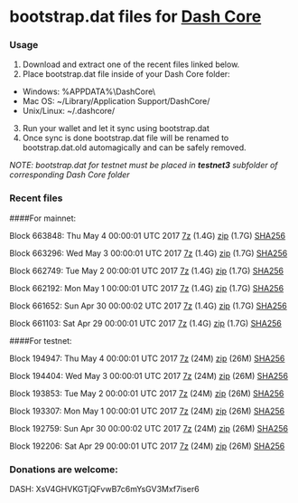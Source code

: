 # bootstrap.dat files for [Dash Core](https://www.dash.org)

### Usage

1. Download and extract one of the recent files linked below.
2. Place bootstrap.dat file inside of your Dash Core folder:
 - Windows: %APPDATA%\DashCore\
 - Mac OS: ~/Library/Application Support/DashCore/
 - Unix/Linux: ~/.dashcore/
3. Run your wallet and let it sync using bootstrap.dat
4. Once sync is done bootstrap.dat file will be renamed to bootstrap.dat.old automagically and can be safely removed.

_NOTE: bootstrap.dat for testnet must be placed in **testnet3** subfolder of corresponding Dash Core folder_

### Recent files

####For mainnet:

Block 663848: Thu May  4 00:00:01 UTC 2017 [7z](https://transfer.sh/10H5pW/bootstrap.dat.20170504.7z) (1.4G) [zip](https://transfer.sh/wtsoj/bootstrap.dat.20170504.zip) (1.7G) [SHA256](https://transfer.sh/A5LTf/sha256.txt)

Block 663296: Wed May  3 00:00:01 UTC 2017 [7z](https://transfer.sh/KHfEf/bootstrap.dat.20170503.7z) (1.4G) [zip](https://transfer.sh/BUvXB/bootstrap.dat.20170503.zip) (1.7G) [SHA256](https://transfer.sh/TgKIn/sha256.txt)

Block 662749: Tue May  2 00:00:01 UTC 2017 [7z](https://transfer.sh/10njEx/bootstrap.dat.20170502.7z) (1.4G) [zip](https://transfer.sh/zWflT/bootstrap.dat.20170502.zip) (1.7G) [SHA256](https://transfer.sh/Tk0yV/sha256.txt)

Block 662192: Mon May  1 00:00:01 UTC 2017 [7z](https://transfer.sh/J4kEl/bootstrap.dat.20170501.7z) (1.4G) [zip](https://transfer.sh/l6DPF/bootstrap.dat.20170501.zip) (1.7G) [SHA256](https://transfer.sh/iBhGD/sha256.txt)

Block 661652: Sun Apr 30 00:00:02 UTC 2017 [7z](https://transfer.sh/1dKOF/bootstrap.dat.20170430.7z) (1.4G) [zip](https://transfer.sh/eAEDe/bootstrap.dat.20170430.zip) (1.7G) [SHA256](https://transfer.sh/1eQce/sha256.txt)

Block 661103: Sat Apr 29 00:00:01 UTC 2017 [7z](https://transfer.sh/QJYgu/bootstrap.dat.20170429.7z) (1.4G) [zip](https://transfer.sh/2HbXO/bootstrap.dat.20170429.zip) (1.7G) [SHA256](https://transfer.sh/13TWA4/sha256.txt)

####For testnet:

Block 194947: Thu May  4 00:00:01 UTC 2017 [7z](https://transfer.sh/9Qz9m/bootstrap.dat.20170504.7z) (24M) [zip](https://transfer.sh/A7SvA/bootstrap.dat.20170504.zip) (26M) [SHA256](https://transfer.sh/4iDU9/sha256.txt)

Block 194404: Wed May  3 00:00:01 UTC 2017 [7z](https://transfer.sh/be4Jl/bootstrap.dat.20170503.7z) (24M) [zip](https://transfer.sh/hVveR/bootstrap.dat.20170503.zip) (26M) [SHA256](https://transfer.sh/BUX5c/sha256.txt)

Block 193853: Tue May  2 00:00:01 UTC 2017 [7z](https://transfer.sh/ILonF/bootstrap.dat.20170502.7z) (24M) [zip](https://transfer.sh/YTRYf/bootstrap.dat.20170502.zip) (26M) [SHA256](https://transfer.sh/ughAA/sha256.txt)

Block 193307: Mon May  1 00:00:01 UTC 2017 [7z](https://transfer.sh/120RUW/bootstrap.dat.20170501.7z) (24M) [zip](https://transfer.sh/yGdYF/bootstrap.dat.20170501.zip) (26M) [SHA256](https://transfer.sh/usNRF/sha256.txt)

Block 192759: Sun Apr 30 00:00:02 UTC 2017 [7z](https://transfer.sh/J6p4T/bootstrap.dat.20170430.7z) (24M) [zip](https://transfer.sh/uHmt4/bootstrap.dat.20170430.zip) (26M) [SHA256](https://transfer.sh/9vLQY/sha256.txt)

Block 192206: Sat Apr 29 00:00:01 UTC 2017 [7z](https://transfer.sh/CSYqK/bootstrap.dat.20170429.7z) (24M) [zip](https://transfer.sh/8SQpz/bootstrap.dat.20170429.zip) (26M) [SHA256](https://transfer.sh/18ESh/sha256.txt)

### Donations are welcome:

DASH: XsV4GHVKGTjQFvwB7c6mYsGV3Mxf7iser6
